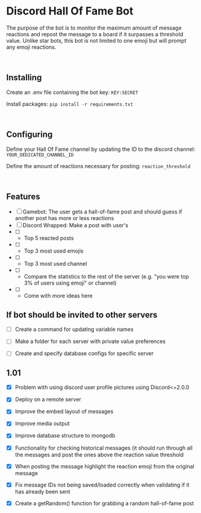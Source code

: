 # Discord Hall Of Fame Bot
The purpose of the bot is to monitor the maximum amount of message reactions and repost the message to a board if it surpasses a threshold value. Unlike star bots, this bot is not limited to one emoji but will prompt any emoji reactions.

<br>

## Installing
Create an .env file containing the bot key:
```KEY:SECRET```

Install packages:
```pip install -r requirements.txt```

<br>

## Configuring
Define your Hall Of Fame channel by updating the ID to the discord channel: ```YOUR_DEDICATED_CHANNEL_ID```

Define the amount of reactions necessary for posting: ```reaction_threshold```

<br>

## Features
- [ ] Gamebot: The user gets a hall-of-fame post and should guess if another post has more or less reactions
- [ ] Discord Wrapped: Make a post with user's
- [ ] - Top 5 reacted posts
- [ ] - Top 3 most used emojis
- [ ] - Top 3 most used channel
- [ ] - Compare the statistics to the rest of the server (e.g. "you were top 3% of users using emoji" or channel)
- [ ] - Come with more ideas here

## If bot should be invited to other servers
- [ ] Create a command for updating variable names
- [ ] Make a folder for each server with private value preferences
- [ ] Create and specify database configs for specific server


## 1.01
- [x] Problem with using discord user profile pictures using Discord<=2.0.0
- [x] Deploy on a remote server
- [x] Improve the embed layout of messages
- [x] Improve media output
- [x] Improve database structure to mongodb
- [x] Functionality for checking historical messages (it should run through all the messages and post the ones above the reaction value threshold
- [x] When posting the message highlight the reaction emoji from the original message
- [x] Fix message IDs not being saved/loaded correctly when validating if it has already been sent
- [x] Create a getRandom() function for grabbing a random hall-of-fame post

